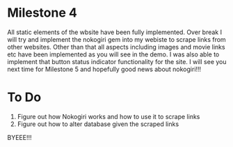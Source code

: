 # Milestone 4

All static elements of the wbsite have been fully implemented. Over break I will try and implement the nokogiri gem into my webiste to scrape links from other websites. Other than that all aspects including images and movie links etc have been implemented as you will see in the demo. I was also able to implement that button status indicator functionality for the site. I will see you next time for Milestone 5 and hopefully good news about nokogiri!!!


# To Do

1) Figure out how Nokogiri works and how to use it to scrape links
2) Figure out how to alter database given the scraped links

BYEEE!!!
